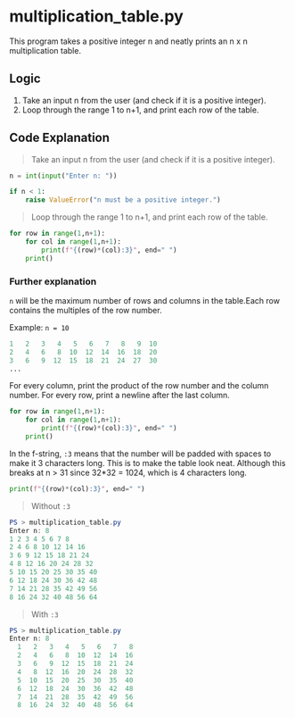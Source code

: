 # multiplication_table.py

This program takes a positive integer n and neatly prints an n x n multiplication table.

## Logic

1. Take an input n from the user (and check if it is a positive integer).
2. Loop through the range 1 to n+1, and print each row of the table.

## Code Explanation

> Take an input n from the user (and check if it is a positive integer).

```python
n = int(input("Enter n: "))

if n < 1:
    raise ValueError("n must be a positive integer.")
```

> Loop through the range 1 to n+1, and print each row of the table.

```python
for row in range(1,n+1):
    for col in range(1,n+1):
        print(f"{(row)*(col):3}", end=" ")
    print()
```

### Further explanation

`n` will be the maximum number of rows and columns in the table.Each row contains the multiples of the row number.

Example: `n = 10`

```python
1   2   3   4   5   6   7   8   9  10
2   4   6   8  10  12  14  16  18  20
3   6   9  12  15  18  21  24  27  30
...
```

For every column, print the product of the row number and the column number. For every row, print a newline after the last column.

```python
for row in range(1,n+1):
    for col in range(1,n+1):
        print(f"{(row)*(col):3}", end=" ")
    print()
```

In the f-string, `:3` means that the number will be padded with spaces to make it 3 characters long. This is to make the table look neat. Although this breaks at n > 31 since 32*32 = 1024, which is 4 characters long.

```python
print(f"{(row)*(col):3}", end=" ")
```

> Without `:3`

```powershell
PS > multiplication_table.py
Enter n: 8
1 2 3 4 5 6 7 8
2 4 6 8 10 12 14 16
3 6 9 12 15 18 21 24
4 8 12 16 20 24 28 32
5 10 15 20 25 30 35 40
6 12 18 24 30 36 42 48
7 14 21 28 35 42 49 56
8 16 24 32 40 48 56 64
```

> With `:3`

```powershell
PS > multiplication_table.py
Enter n: 8
  1   2   3   4   5   6   7   8
  2   4   6   8  10  12  14  16
  3   6   9  12  15  18  21  24
  4   8  12  16  20  24  28  32
  5  10  15  20  25  30  35  40
  6  12  18  24  30  36  42  48
  7  14  21  28  35  42  49  56
  8  16  24  32  40  48  56  64
```
